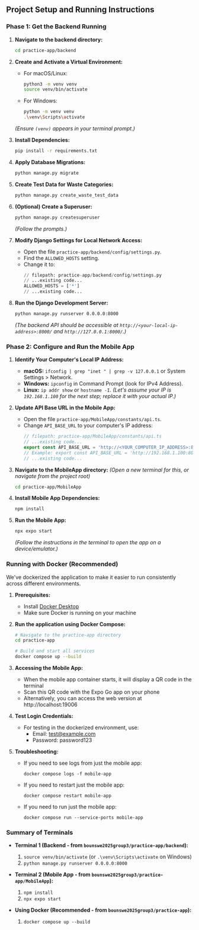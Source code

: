 ## Project Setup and Running Instructions

### Phase 1: Get the Backend Running

1.  **Navigate to the backend directory:**
    ```bash
    cd practice-app/backend
    ```

2.  **Create and Activate a Virtual Environment:**
    *   For macOS/Linux:
        ```bash
        python3 -m venv venv
        source venv/bin/activate
        ```
    *   For Windows:
        ```bash
        python -m venv venv
        .\venv\Scripts\activate
        ```
    *(Ensure `(venv)` appears in your terminal prompt.)*

3.  **Install Dependencies:**
    ```bash
    pip install -r requirements.txt
    ```

4.  **Apply Database Migrations:**
    ```bash
    python manage.py migrate
    ```

5.  **Create Test Data for Waste Categories:**
    ```bash
    python manage.py create_waste_test_data
    ```

6.  **(Optional) Create a Superuser:**
    ```bash
    python manage.py createsuperuser
    ```
    *(Follow the prompts.)*

7.  **Modify Django Settings for Local Network Access:**
    *   Open the file `practice-app/backend/config/settings.py`.
    *   Find the `ALLOWED_HOSTS` setting.
    *   Change it to:
        ```python
        // filepath: practice-app/backend/config/settings.py
        // ...existing code...
        ALLOWED_HOSTS = ['*']
        // ...existing code...
        ```

8.  **Run the Django Development Server:**
    ```bash
    python manage.py runserver 0.0.0.0:8000
    ```
    *(The backend API should be accessible at `http://<your-local-ip-address>:8000/` and `http://127.0.0.1:8000/`.)*

### Phase 2: Configure and Run the Mobile App

1.  **Identify Your Computer's Local IP Address:**
    *   **macOS:** `ifconfig | grep "inet " | grep -v 127.0.0.1` or System Settings > Network.
    *   **Windows:** `ipconfig` in Command Prompt (look for IPv4 Address).
    *   **Linux:** `ip addr show` or `hostname -I`.
    *(Let's assume your IP is `192.168.1.100` for the next step; replace it with your actual IP.)*

2.  **Update API Base URL in the Mobile App:**
    *   Open the file `practice-app/MobileApp/constants/api.ts`.
    *   Change `API_BASE_URL` to your computer's IP address:
        ```typescript
        // filepath: practice-app/MobileApp/constants/api.ts
        // ...existing code...
        export const API_BASE_URL = 'http://<YOUR_COMPUTER_IP_ADDRESS>:8000'; 
        // Example: export const API_BASE_URL = 'http://192.168.1.100:8000';
        // ...existing code...
        ```

3.  **Navigate to the MobileApp directory:**
    *(Open a new terminal for this, or navigate from the project root)*
    ```bash
    cd practice-app/MobileApp
    ```

4.  **Install Mobile App Dependencies:**
    ```bash
    npm install 
    ```

5.  **Run the Mobile App:**
    ```bash
    npx expo start
    ```
    *(Follow the instructions in the terminal to open the app on a device/emulator.)*

### Running with Docker (Recommended)

We've dockerized the application to make it easier to run consistently across different environments.

1. **Prerequisites:**
   * Install [Docker Desktop](https://www.docker.com/products/docker-desktop/)
   * Make sure Docker is running on your machine

2. **Run the application using Docker Compose:**
   ```bash
   # Navigate to the practice-app directory
   cd practice-app
   
   # Build and start all services
   docker compose up --build
   ```

3. **Accessing the Mobile App:**
   * When the mobile app container starts, it will display a QR code in the terminal
   * Scan this QR code with the Expo Go app on your phone
   * Alternatively, you can access the web version at http://localhost:19006

4. **Test Login Credentials:**
   * For testing in the dockerized environment, use:
     * Email: test@example.com
     * Password: password123

5. **Troubleshooting:**
   * If you need to see logs from just the mobile app:
     ```
     docker compose logs -f mobile-app
     ```
   * If you need to restart just the mobile app:
     ```
     docker compose restart mobile-app
     ```
   * If you need to run just the mobile app:
     ```
     docker compose run --service-ports mobile-app
     ```

### Summary of Terminals

*   **Terminal 1 (Backend - from `bounswe2025group3/practice-app/backend`):**
    1.  `source venv/bin/activate` (or `.\venv\Scripts\activate` on Windows)
    2.  `python manage.py runserver 0.0.0.0:8000`

*   **Terminal 2 (Mobile App - from `bounswe2025group3/practice-app/MobileApp`):**
    1.  `npm install`
    2.  `npx expo start`

*   **Using Docker (Recommended - from `bounswe2025group3/practice-app`):**
    1.  `docker compose up --build`